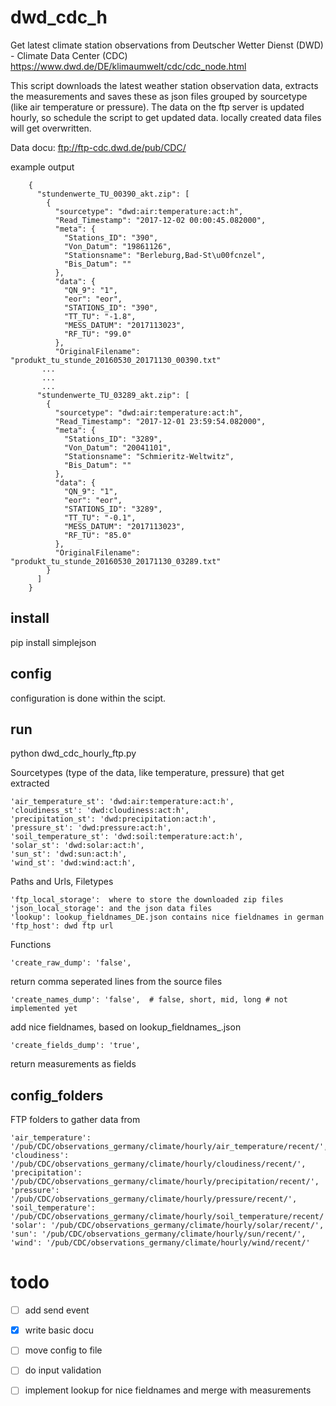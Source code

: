 # dwd_cdc_h

Get latest climate station observations from 
Deutscher Wetter Dienst (DWD) - Climate Data Center (CDC) 
https://www.dwd.de/DE/klimaumwelt/cdc/cdc_node.html

This script downloads the latest weather station observation data, extracts the measurements and saves these as json files grouped by sourcetype (like air temperature or pressure). 
The data on the ftp server is updated hourly, so schedule the script to get updated data. locally created data files will get overwritten. 

Data docu: ftp://ftp-cdc.dwd.de/pub/CDC/

example output

        {
          "stundenwerte_TU_00390_akt.zip": [
            {
              "sourcetype": "dwd:air:temperature:act:h",
              "Read_Timestamp": "2017-12-02 00:00:45.082000",
              "meta": {
                "Stations_ID": "390",
                "Von_Datum": "19861126",
                "Stationsname": "Berleburg,Bad-St\u00fcnzel",
                "Bis_Datum": ""
              },
              "data": {
                "QN_9": "1",
                "eor": "eor",
                "STATIONS_ID": "390",
                "TT_TU": "-1.8",
                "MESS_DATUM": "2017113023",
                "RF_TU": "99.0"
              },
              "OriginalFilename": "produkt_tu_stunde_20160530_20171130_00390.txt"
           ... 
           ... 
           ...      
          "stundenwerte_TU_03289_akt.zip": [
            {
              "sourcetype": "dwd:air:temperature:act:h",
              "Read_Timestamp": "2017-12-01 23:59:54.082000",
              "meta": {
                "Stations_ID": "3289",
                "Von_Datum": "20041101",
                "Stationsname": "Schmieritz-Weltwitz",
                "Bis_Datum": ""
              },
              "data": {
                "QN_9": "1",
                "eor": "eor",
                "STATIONS_ID": "3289",
                "TT_TU": "-0.1",
                "MESS_DATUM": "2017113023",
                "RF_TU": "85.0"
              },
              "OriginalFilename": "produkt_tu_stunde_20160530_20171130_03289.txt"
            }
          ]
        }

## install
pip install simplejson

## config
configuration is done within the scipt. 

## run
python dwd_cdc_hourly_ftp.py

Sourcetypes (type of the data, like temperature, pressure) that get extracted

    'air_temperature_st': 'dwd:air:temperature:act:h',
    'cloudiness_st': 'dwd:cloudiness:act:h',
    'precipitation_st': 'dwd:precipitation:act:h',
    'pressure_st': 'dwd:pressure:act:h',
    'soil_temperature_st': 'dwd:soil:temperature:act:h',
    'solar_st': 'dwd:solar:act:h',
    'sun_st': 'dwd:sun:act:h',
    'wind_st': 'dwd:wind:act:h',
	      
Paths and Urls, Filetypes

    'ftp_local_storage':  where to store the downloaded zip files
    'json_local_storage': and the json data files
    'lookup': lookup_fieldnames_DE.json contains nice fieldnames in german
    'ftp_host': dwd ftp url

Functions

    'create_raw_dump': 'false',
return comma seperated lines from the source files
 
    'create_names_dump': 'false',  # false, short, mid, long # not implemented yet
add nice fieldnames, based on lookup_fieldnames_<LANGUAGE>.json
    
    'create_fields_dump': 'true', 
return measurements as fields


## config_folders
FTP folders to gather data from

    'air_temperature': '/pub/CDC/observations_germany/climate/hourly/air_temperature/recent/',
    'cloudiness': '/pub/CDC/observations_germany/climate/hourly/cloudiness/recent/',
    'precipitation': '/pub/CDC/observations_germany/climate/hourly/precipitation/recent/',
    'pressure': '/pub/CDC/observations_germany/climate/hourly/pressure/recent/',
    'soil_temperature': '/pub/CDC/observations_germany/climate/hourly/soil_temperature/recent/',
    'solar': '/pub/CDC/observations_germany/climate/hourly/solar/recent/',
    'sun': '/pub/CDC/observations_germany/climate/hourly/sun/recent/',
    'wind': '/pub/CDC/observations_germany/climate/hourly/wind/recent/'
							
# todo
- [ ] add send event
- [X] write basic docu
- [ ] move config to file
- [ ] do input validation
- [ ] implement lookup for nice fieldnames and merge with measurements


